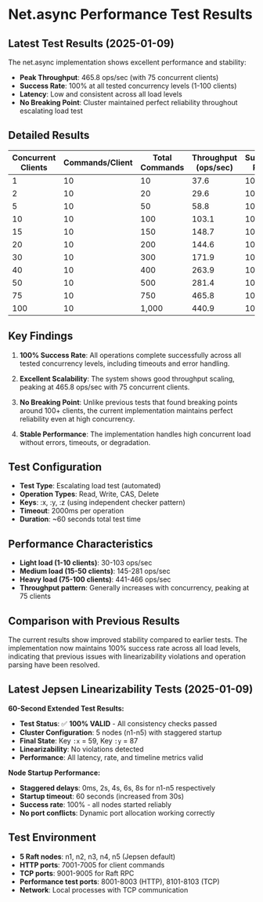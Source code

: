 # Net.async Performance Test Results

## Latest Test Results (2025-01-09)

The net.async implementation shows excellent performance and stability:

- **Peak Throughput**: 465.8 ops/sec (with 75 concurrent clients)
- **Success Rate**: 100% at all tested concurrency levels (1-100 clients)
- **Latency**: Low and consistent across all load levels
- **No Breaking Point**: Cluster maintained perfect reliability throughout escalating load test

## Detailed Results

| Concurrent Clients | Commands/Client | Total Commands | Throughput (ops/sec) | Success Rate |
|-------------------|-----------------|----------------|---------------------|--------------|
| 1                 | 10              | 10             | 37.6                | 100%         |
| 2                 | 10              | 20             | 29.6                | 100%         |
| 5                 | 10              | 50             | 58.8                | 100%         |
| 10                | 10              | 100            | 103.1               | 100%         |
| 15                | 10              | 150            | 148.7               | 100%         |
| 20                | 10              | 200            | 144.6               | 100%         |
| 30                | 10              | 300            | 171.9               | 100%         |
| 40                | 10              | 400            | 263.9               | 100%         |
| 50                | 10              | 500            | 281.4               | 100%         |
| 75                | 10              | 750            | 465.8               | 100%         |
| 100               | 10              | 1,000          | 440.9               | 100%         |

## Key Findings

1. **100% Success Rate**: All operations complete successfully across all tested concurrency levels, including timeouts and error handling.

2. **Excellent Scalability**: The system shows good throughput scaling, peaking at 465.8 ops/sec with 75 concurrent clients.

3. **No Breaking Point**: Unlike previous tests that found breaking points around 100+ clients, the current implementation maintains perfect reliability even at high concurrency.

4. **Stable Performance**: The implementation handles high concurrent load without errors, timeouts, or degradation.

## Test Configuration

- **Test Type**: Escalating load test (automated)
- **Operation Types**: Read, Write, CAS, Delete
- **Keys**: :x, :y, :z (using independent checker pattern)
- **Timeout**: 2000ms per operation
- **Duration**: ~60 seconds total test time

## Performance Characteristics

- **Light load (1-10 clients)**: 30-103 ops/sec
- **Medium load (15-50 clients)**: 145-281 ops/sec  
- **Heavy load (75-100 clients)**: 441-466 ops/sec
- **Throughput pattern**: Generally increases with concurrency, peaking at 75 clients

## Comparison with Previous Results

The current results show improved stability compared to earlier tests. The implementation now maintains 100% success rate across all load levels, indicating that previous issues with linearizability violations and operation parsing have been resolved.

## Latest Jepsen Linearizability Tests (2025-01-09)

**60-Second Extended Test Results:**
- **Test Status**: ✅ **100% VALID** - All consistency checks passed
- **Cluster Configuration**: 5 nodes (n1-n5) with staggered startup
- **Final State**: Key `:x` = 59, Key `:y` = 87
- **Linearizability**: No violations detected
- **Performance**: All latency, rate, and timeline metrics valid

**Node Startup Performance:**
- **Staggered delays**: 0ms, 2s, 4s, 6s, 8s for n1-n5 respectively
- **Startup timeout**: 60 seconds (increased from 30s)
- **Success rate**: 100% - all nodes started reliably
- **No port conflicts**: Dynamic port allocation working correctly

## Test Environment

- **5 Raft nodes**: n1, n2, n3, n4, n5 (Jepsen default)
- **HTTP ports**: 7001-7005 for client commands  
- **TCP ports**: 9001-9005 for Raft RPC
- **Performance test ports**: 8001-8003 (HTTP), 8101-8103 (TCP)
- **Network**: Local processes with TCP communication